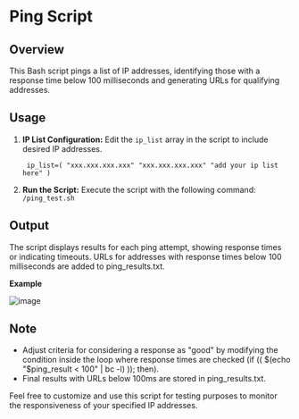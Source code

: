 # Ping Script

## Overview

This Bash script pings a list of IP addresses, identifying those with a response time below 100 milliseconds and generating URLs for qualifying addresses.

## Usage

1. **IP List Configuration:**
   Edit the `ip_list` array in the script to include desired IP addresses.

   ``
   ip_list=(
     "xxx.xxx.xxx.xxx"
     "xxx.xxx.xxx.xxx"
     "add your ip list here"
   )``

2. **Run the Script:**
Execute the script with the following command:
``
/ping_test.sh``

## Output

The script displays results for each ping attempt, showing response times or indicating timeouts.
URLs for addresses with response times below 100 milliseconds are added to ping_results.txt.

**Example**

![image](https://github.com/starfrich/ping-tester/assets/119293469/4f2f5618-ede4-45c5-bf11-8815ad1da0d1)


## Note

- Adjust criteria for considering a response as "good" by modifying the condition inside the loop where response times are checked (if (( $(echo "$ping_result < 100" | bc -l) )); then).
- Final results with URLs below 100ms are stored in ping_results.txt.
  
Feel free to customize and use this script for testing purposes to monitor the responsiveness of your specified IP addresses.
